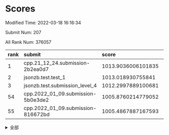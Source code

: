 # Scores

Modified Time: 2022-03-18 16:16:34

Submit Num: 207

All Rank Num: 376057

| rank |               submit               |       score        |       sigma        | pk_num |
| :--- | :--------------------------------- | :----------------- | :----------------- | :----- |
| 1    | cpp.21_12_24.submission-2b2ea0d7   | 1013.9036006101835 | 0.8226131329123211 | 7267   |
| 2    | jsonzb.test.test_1                 | 1013.018930755841  | 0.7923319176892214 | 7269   |
| 3    | jsonzb.test.submission_level_4     | 1012.2997889100681 | 0.7874352570182347 | 7267   |
| 54   | cpp.2022_01_09.submission-5b0e3de2 | 1005.8760214779052 | 0.7122643875160629 | 7267   |
| 55   | cpp.2022_01_09.submission-816672bd | 1005.4867887167593 | 0.728156571854685  | 7266   |


<details>
<summary>全部</summary>

| rank |                 submit                 |       score        |       sigma        | pk_num |
| :--- | :------------------------------------- | :----------------- | :----------------- | :----- |
| 1    | cpp.21_12_24.submission-2b2ea0d7       | 1013.9036006101835 | 0.8226131329123211 | 7267   |
| 2    | jsonzb.test.test_1                     | 1013.018930755841  | 0.7923319176892214 | 7269   |
| 3    | jsonzb.test.submission_level_4         | 1012.2997889100681 | 0.7874352570182347 | 7267   |
| 4    | gobigger.level_3.submission_level_3_24 | 1011.5749188738649 | 0.7652648232935734 | 7269   |
| 5    | gobigger.level_3.submission_level_3_36 | 1011.5673172769066 | 0.7770939208329267 | 7272   |
| 6    | gobigger.level_3.submission_level_3_47 | 1011.4540900209042 | 0.7717673689275131 | 7261   |
| 7    | gobigger.level_3.submission_level_3_40 | 1011.42092863168   | 0.763103088924772  | 7268   |
| 8    | gobigger.level_3.submission_level_3_14 | 1011.3005525237945 | 0.7798167380188477 | 7267   |
| 9    | gobigger.level_3.submission_level_3_44 | 1011.2803093586552 | 0.8050182394805754 | 7267   |
| 10   | gobigger.level_3.submission_level_3_43 | 1010.9642208536603 | 0.7764599281428857 | 7263   |
| 11   | gobigger.level_3.submission_level_3_11 | 1010.8534613547724 | 0.7733029666122953 | 7267   |
| 12   | gobigger.level_3.submission_level_3_20 | 1010.6377612255984 | 0.7558924624563085 | 7265   |
| 13   | gobigger.level_3.submission_level_3_10 | 1010.5919541967932 | 0.753230231879026  | 7271   |
| 14   | gobigger.level_3.submission_level_3_9  | 1010.5606258496496 | 0.7650450487572781 | 7269   |
| 15   | gobigger.level_3.submission_level_3_25 | 1010.5375761295468 | 0.7556178339752084 | 7267   |
| 16   | gobigger.level_3.submission_level_3_34 | 1010.5342899259372 | 0.7572684744680974 | 7262   |
| 17   | gobigger.level_3.submission_level_3_38 | 1010.5157752698327 | 0.7892337083788706 | 7270   |
| 18   | gobigger.level_3.submission_level_3_6  | 1010.4908686835616 | 0.7517181300046064 | 7263   |
| 19   | gobigger.level_3.submission_level_3_18 | 1010.4623791920033 | 0.7442216009165876 | 7265   |
| 20   | gobigger.level_3.submission_level_3_42 | 1010.4519468385337 | 0.7357657324001814 | 7270   |
| 21   | gobigger.level_3.submission_level_3_37 | 1010.4407198175734 | 0.7501320950731563 | 7269   |
| 22   | gobigger.level_3.submission_level_3_1  | 1010.3979075436703 | 0.7596149112751087 | 7265   |
| 23   | gobigger.level_3.submission_level_3_0  | 1010.252457064919  | 0.7373982412741346 | 7270   |
| 24   | gobigger.level_3.submission_level_3_16 | 1010.2494685434629 | 0.7615111524424248 | 7266   |
| 25   | gobigger.level_3.submission_level_3_28 | 1010.2259212714122 | 0.7515255962392405 | 7265   |
| 26   | gobigger.level_3.submission_level_3_27 | 1010.2153933211014 | 0.7528033602839482 | 7264   |
| 27   | gobigger.level_3.submission_level_3_33 | 1010.1979737804676 | 0.7691444971865801 | 7269   |
| 28   | gobigger.level_3.submission_level_3_45 | 1010.1918911615633 | 0.759453877258313  | 7270   |
| 29   | gobigger.level_3.submission_level_3_4  | 1010.1192365992837 | 0.7602499546738306 | 7271   |
| 30   | gobigger.level_3.submission_level_3_30 | 1009.974341866289  | 0.7514477167614518 | 7266   |
| 31   | gobigger.level_3.submission_level_3_22 | 1009.9724906442881 | 0.748307201194134  | 7265   |
| 32   | gobigger.level_3.submission_level_3_21 | 1009.9655747410135 | 0.7714053284218926 | 7268   |
| 33   | gobigger.level_3.submission_level_3_49 | 1009.9545938547458 | 0.7492390312554792 | 7265   |
| 34   | gobigger.level_3.submission_level_3_3  | 1009.9338532905356 | 0.7794657506373134 | 7267   |
| 35   | gobigger.level_3.submission_level_3_46 | 1009.8602991943407 | 0.751090684145445  | 7268   |
| 36   | gobigger.level_3.submission_level_3_5  | 1009.8274613333084 | 0.7404328838368307 | 7268   |
| 37   | gobigger.level_3.submission_level_3_15 | 1009.7518762541981 | 0.7510633977286905 | 7271   |
| 38   | gobigger.level_3.submission_level_3_23 | 1009.7380252434988 | 0.759546799651914  | 7269   |
| 39   | gobigger.level_3.submission_level_3_32 | 1009.6230291483217 | 0.769374720725627  | 7266   |
| 40   | gobigger.level_3.submission_level_3_7  | 1009.5598538288374 | 0.7528953082813014 | 7267   |
| 41   | gobigger.level_3.submission_level_3_48 | 1009.505859158684  | 0.7582610053029422 | 7266   |
| 42   | gobigger.level_3.submission_level_3_35 | 1009.4620783490419 | 0.7398337563045211 | 7271   |
| 43   | gobigger.level_3.submission_level_3_12 | 1009.4161938401368 | 0.7467593790386741 | 7265   |
| 44   | gobigger.level_3.submission_level_3_29 | 1009.295400119142  | 0.7637424595539754 | 7264   |
| 45   | gobigger.level_3.submission_level_3_17 | 1009.2380133201598 | 0.7586199823163006 | 7271   |
| 46   | gobigger.level_3.submission_level_3_31 | 1009.2130992981785 | 0.7502951723273471 | 7261   |
| 47   | gobigger.level_3.submission_level_3_13 | 1009.1367505158778 | 0.769614783619147  | 7268   |
| 48   | gobigger.level_3.submission_level_3_2  | 1009.099502528186  | 0.7509211752423869 | 7270   |
| 49   | gobigger.level_3.submission_level_3_8  | 1008.9703750128348 | 0.7563299867185838 | 7270   |
| 50   | gobigger.level_3.submission_level_3_41 | 1008.7660730400033 | 0.7301689601840847 | 7269   |
| 51   | gobigger.level_3.submission_level_3_39 | 1008.5889709042397 | 0.7598767975765952 | 7264   |
| 52   | gobigger.level_3.submission_level_3_26 | 1008.4504283151543 | 0.7292222836769826 | 7265   |
| 53   | gobigger.level_3.submission_level_3_19 | 1008.3146946248825 | 0.7498884055505096 | 7264   |
| 54   | cpp.2022_01_09.submission-5b0e3de2     | 1005.8760214779052 | 0.7122643875160629 | 7267   |
| 55   | cpp.2022_01_09.submission-816672bd     | 1005.4867887167593 | 0.728156571854685  | 7266   |
| 56   | gobigger.level_1.submission_level_1_48 | 1004.7164164171048 | 0.7161380063912677 | 7261   |
| 57   | gobigger.level_1.submission_level_1_27 | 1004.3383018544578 | 0.7209414776442188 | 7266   |
| 58   | gobigger.level_1.submission_level_1_30 | 1004.2896289766659 | 0.7183830098362608 | 7269   |
| 59   | gobigger.level_1.submission_level_1_20 | 1004.2229391426522 | 0.7188826415943439 | 7266   |
| 60   | gobigger.level_1.submission_level_1_38 | 1004.1116434959902 | 0.7247860564104343 | 7265   |
| 61   | gobigger.level_1.submission_level_1_43 | 1004.1002941720941 | 0.7254205808774038 | 7267   |
| 62   | gobigger.level_1.submission_level_1_40 | 1004.068152459199  | 0.7283123261284573 | 7263   |
| 63   | gobigger.level_1.submission_level_1_26 | 1004.0216803398619 | 0.7246865443964919 | 7265   |
| 64   | gobigger.level_1.submission_level_1_19 | 1004.0022939188261 | 0.7176296874776051 | 7266   |
| 65   | gobigger.level_1.submission_level_1_32 | 1003.9702899844144 | 0.7306194433213491 | 7268   |
| 66   | gobigger.level_1.submission_level_1_16 | 1003.8855589421489 | 0.7262948288420973 | 7266   |
| 67   | gobigger.level_1.submission_level_1_28 | 1003.884243187715  | 0.7329246106169662 | 7268   |
| 68   | gobigger.level_1.submission_level_1_11 | 1003.8475015446262 | 0.7329114732218831 | 7270   |
| 69   | gobigger.level_1.submission_level_1_25 | 1003.8270415487137 | 0.7281739697260015 | 7271   |
| 70   | gobigger.level_1.submission_level_1_36 | 1003.7876236444164 | 0.7166782967657743 | 7266   |
| 71   | gobigger.level_1.submission_level_1_49 | 1003.7764282494378 | 0.7160723950571354 | 7266   |
| 72   | gobigger.level_1.submission_level_1_23 | 1003.6824079723331 | 0.7125444678352095 | 7265   |
| 73   | gobigger.level_1.submission_level_1_17 | 1003.6710781345292 | 0.7160428317200848 | 7270   |
| 74   | gobigger.level_1.submission_level_1_34 | 1003.6412878569064 | 0.7044760320138429 | 7262   |
| 75   | gobigger.level_1.submission_level_1_0  | 1003.5601529366022 | 0.7148695656834159 | 7267   |
| 76   | gobigger.level_1.submission_level_1_47 | 1003.4527307267682 | 0.7204551893270359 | 7266   |
| 77   | gobigger.level_1.submission_level_1_33 | 1003.4376989711599 | 0.7176494060209164 | 7263   |
| 78   | gobigger.level_1.submission_level_1_5  | 1003.3934332088868 | 0.717555139459149  | 7264   |
| 79   | gobigger.level_1.submission_level_1_22 | 1003.3934021743768 | 0.7268954106690333 | 7267   |
| 80   | gobigger.level_1.submission_level_1_45 | 1003.3187809121745 | 0.7286075808088416 | 7265   |
| 81   | gobigger.level_1.submission_level_1_46 | 1003.3036894221436 | 0.7206138753401036 | 7266   |
| 82   | gobigger.level_1.submission_level_1_21 | 1003.2985207408423 | 0.7154529327669474 | 7262   |
| 83   | gobigger.level_1.submission_level_1_42 | 1003.2817106408854 | 0.7231587208445722 | 7268   |
| 84   | gobigger.level_1.submission_level_1_37 | 1003.2495737530064 | 0.7157438592206589 | 7266   |
| 85   | gobigger.level_1.submission_level_1_3  | 1003.1992882069775 | 0.7121696783227903 | 7264   |
| 86   | gobigger.level_1.submission_level_1_6  | 1003.1577093896192 | 0.7190366451019458 | 7264   |
| 87   | gobigger.level_1.submission_level_1_24 | 1003.145802481376  | 0.7172726159072209 | 7264   |
| 88   | gobigger.level_1.submission_level_1_15 | 1003.1149138497595 | 0.7182731605657541 | 7267   |
| 89   | gobigger.level_1.submission_level_1_12 | 1003.086421193159  | 0.7135662608734948 | 7268   |
| 90   | gobigger.level_1.submission_level_1_10 | 1003.02958092639   | 0.7180436923863731 | 7268   |
| 91   | gobigger.level_1.submission_level_1_8  | 1002.9969983553233 | 0.735098425190012  | 7267   |
| 92   | gobigger.level_1.submission_level_1_9  | 1002.9819828979414 | 0.7050833865701406 | 7265   |
| 93   | gobigger.level_1.submission_level_1_41 | 1002.9295211222965 | 0.7242921885093988 | 7266   |
| 94   | gobigger.level_1.submission_level_1_39 | 1002.8649531737116 | 0.7132282286027088 | 7267   |
| 95   | gobigger.level_1.submission_level_1_18 | 1002.8433557530975 | 0.727518922995674  | 7262   |
| 96   | gobigger.level_1.submission_level_1_2  | 1002.7793978394601 | 0.7147991202614586 | 7270   |
| 97   | gobigger.level_1.submission_level_1_44 | 1002.7386428307942 | 0.7260318457030721 | 7270   |
| 98   | gobigger.level_1.submission_level_1_35 | 1002.6561262765322 | 0.7177701061313247 | 7266   |
| 99   | gobigger.level_1.submission_level_1_14 | 1002.6556544679713 | 0.7077758201782322 | 7267   |
| 100  | gobigger.level_1.submission_level_1_1  | 1002.4930925129182 | 0.7207862185043491 | 7269   |
| 101  | gobigger.level_1.submission_level_1_29 | 1002.4660516088568 | 0.7099963187834609 | 7269   |
| 102  | gobigger.level_1.submission_level_1_13 | 1002.4109747349219 | 0.7162181367737678 | 7271   |
| 103  | gobigger.level_1.submission_level_1_7  | 1002.2534020540359 | 0.7137729315876724 | 7270   |
| 104  | gobigger.level_1.submission_level_1_4  | 1002.1666186988089 | 0.7139295848274774 | 7264   |
| 105  | gobigger.level_1.submission_level_1_31 | 1002.0424169115669 | 0.7130682937293692 | 7269   |
| 106  | gobigger.random.submission_random_11   | 997.5426983491991  | 0.7191655407705406 | 7267   |
| 107  | gobigger.random.submission_random_18   | 997.3361762590978  | 0.7036507901281616 | 7268   |
| 108  | gobigger.random.submission_random_45   | 997.2756905004435  | 0.7095743645466177 | 7265   |
| 109  | gobigger.random.submission_random_42   | 997.0571979673297  | 0.6966066281967144 | 7265   |
| 110  | gobigger.random.submission_random_29   | 996.9460331912815  | 0.709030780701902  | 7265   |
| 111  | gobigger.random.submission_random_3    | 996.8389417625425  | 0.7047410018190645 | 7267   |
| 112  | gobigger.random.submission_random_27   | 996.8322050767795  | 0.7084728286503845 | 7270   |
| 113  | gobigger.random.submission_random_44   | 996.8237127644763  | 0.7113130035499972 | 7264   |
| 114  | gobigger.random.submission_random_7    | 996.6003149977929  | 0.7188845058375297 | 7265   |
| 115  | gobigger.random.submission_random_5    | 996.5933158398417  | 0.7027112850488296 | 7264   |
| 116  | gobigger.random.submission_random_33   | 996.5466050767621  | 0.7126154964031994 | 7266   |
| 117  | gobigger.random.submission_random_17   | 996.5423787876235  | 0.6989968593359457 | 7264   |
| 118  | gobigger.random.submission_random_4    | 996.5273594601306  | 0.707381902797735  | 7266   |
| 119  | gobigger.random.submission_random_40   | 996.5131069936092  | 0.7100361632370946 | 7266   |
| 120  | gobigger.random.submission_random_31   | 996.3783575334289  | 0.7171358423552181 | 7264   |
| 121  | gobigger.random.submission_random_34   | 996.375624293877   | 0.7105527484365219 | 7268   |
| 122  | gobigger.random.submission_random_47   | 996.2604944547867  | 0.7050420872780041 | 7271   |
| 123  | gobigger.random.submission_random_12   | 996.0143850318308  | 0.7186272412642669 | 7267   |
| 124  | gobigger.random.submission_random_22   | 995.9800579774195  | 0.7146072816865596 | 7271   |
| 125  | gobigger.random.submission_random_49   | 995.974907104499   | 0.7202683198135198 | 7269   |
| 126  | gobigger.random.submission_random_30   | 995.9140963950747  | 0.7125800854946602 | 7268   |
| 127  | gobigger.random.submission_random_23   | 995.8630451889601  | 0.7102111560860029 | 7270   |
| 128  | gobigger.random.submission_random_15   | 995.8581525650291  | 0.7071605719936844 | 7271   |
| 129  | gobigger.random.submission_random_2    | 995.851436627363   | 0.7225495116525303 | 7268   |
| 130  | gobigger.random.submission_random_24   | 995.8460657328501  | 0.7159052674088262 | 7265   |
| 131  | gobigger.random.submission_random_43   | 995.8403968945279  | 0.7097775849973049 | 7259   |
| 132  | gobigger.random.submission_random_28   | 995.8380294161173  | 0.7024786036764196 | 7266   |
| 133  | gobigger.random.submission_random_39   | 995.8334365526619  | 0.70453752247604   | 7264   |
| 134  | gobigger.random.submission_random_26   | 995.8249582070799  | 0.7042999916027185 | 7267   |
| 135  | gobigger.random.submission_random_41   | 995.7623444231472  | 0.692375962395287  | 7266   |
| 136  | gobigger.random.submission_random_35   | 995.7615052378499  | 0.7042727645922664 | 7263   |
| 137  | gobigger.random.submission_random_6    | 995.7199715750091  | 0.7133463252928426 | 7268   |
| 138  | gobigger.random.submission_random_36   | 995.6576484393909  | 0.7310633774403613 | 7265   |
| 139  | gobigger.random.submission_random_14   | 995.6225538600521  | 0.7023156940769528 | 7269   |
| 140  | gobigger.random.submission_random_38   | 995.5877746005949  | 0.7087076776879395 | 7271   |
| 141  | gobigger.random.submission_random_48   | 995.5710106722742  | 0.7095681545917394 | 7265   |
| 142  | gobigger.random.submission_random_16   | 995.5602902522018  | 0.7168090729537496 | 7266   |
| 143  | gobigger.random.submission_random_8    | 995.5400995728439  | 0.6975193405843475 | 7269   |
| 144  | gobigger.random.submission_random_37   | 995.5383870296919  | 0.7061502055771767 | 7269   |
| 145  | gobigger.random.submission_random_0    | 995.523352831789   | 0.7136568369886468 | 7264   |
| 146  | gobigger.random.submission_random_13   | 995.4368839181038  | 0.7209344524524472 | 7270   |
| 147  | gobigger.random.submission_random_25   | 995.3572997646753  | 0.696788756890646  | 7269   |
| 148  | gobigger.random.submission_random_46   | 995.2889735808354  | 0.7160573489289969 | 7272   |
| 149  | gobigger.random.submission_random_32   | 995.2750825849322  | 0.7007933997689777 | 7269   |
| 150  | gobigger.random.submission_random_20   | 995.2726695633469  | 0.72223663173765   | 7270   |
| 151  | gobigger.random.submission_random_10   | 995.2194877116124  | 0.7150879863033386 | 7264   |
| 152  | gobigger.random.submission_random_9    | 995.1800688839869  | 0.7093825938399643 | 7266   |
| 153  | gobigger.random.submission_random_19   | 995.1061438428701  | 0.7294441296295651 | 7263   |
| 154  | gobigger.random.submission_random_21   | 994.9678077722033  | 0.7108738669141186 | 7265   |
| 155  | gobigger.random.submission_random_1    | 994.5842709512223  | 0.7063820729074654 | 7262   |
| 156  | gobigger.level_2.submission_level_2_47 | 993.5684252725288  | 0.7521483316677876 | 7269   |
| 157  | gobigger.level_2.submission_level_2_13 | 993.5075749237309  | 0.7328602995446332 | 7268   |
| 158  | gobigger.level_2.submission_level_2_43 | 993.5020845895733  | 0.7253702251244962 | 7270   |
| 159  | gobigger.level_2.submission_level_2_46 | 993.4586289651241  | 0.7323837170292906 | 7269   |
| 160  | gobigger.level_2.submission_level_2_22 | 993.3368431547732  | 0.7476536989597372 | 7269   |
| 161  | gobigger.level_2.submission_level_2_48 | 993.0831052728695  | 0.7415158925611366 | 7268   |
| 162  | gobigger.level_2.submission_level_2_45 | 993.0389083179197  | 0.7470134232708928 | 7260   |
| 163  | gobigger.level_2.submission_level_2_28 | 992.693065847112   | 0.7539796679180876 | 7267   |
| 164  | gobigger.level_2.submission_level_2_17 | 992.6303649573382  | 0.7370263886662127 | 7268   |
| 165  | gobigger.level_2.submission_level_2_16 | 992.6138193478592  | 0.7463710675060435 | 7264   |
| 166  | gobigger.level_2.submission_level_2_14 | 992.609358218997   | 0.7485302920388066 | 7264   |
| 167  | gobigger.level_2.submission_level_2_30 | 992.455737011381   | 0.7521623901084692 | 7267   |
| 168  | gobigger.level_2.submission_level_2_25 | 992.435214869649   | 0.7375389669856515 | 7267   |
| 169  | gobigger.level_2.submission_level_2_2  | 992.4076629228379  | 0.7315874335287297 | 7267   |
| 170  | gobigger.level_2.submission_level_2_49 | 992.3952169467927  | 0.739896096635167  | 7261   |
| 171  | gobigger.level_2.submission_level_2_39 | 992.384012456733   | 0.737662944387649  | 7267   |
| 172  | gobigger.level_2.submission_level_2_5  | 992.3831267298215  | 0.7464032957398531 | 7270   |
| 173  | gobigger.level_2.submission_level_2_26 | 992.3671286789331  | 0.7379360511343196 | 7267   |
| 174  | gobigger.level_2.submission_level_2_32 | 992.3386747198215  | 0.7285705169086674 | 7265   |
| 175  | gobigger.level_2.submission_level_2_20 | 992.2804963507266  | 0.7443728122363761 | 7270   |
| 176  | gobigger.level_2.submission_level_2_15 | 992.2483051944706  | 0.7431433384354791 | 7266   |
| 177  | gobigger.level_2.submission_level_2_9  | 992.1452830276361  | 0.7422436003883113 | 7267   |
| 178  | gobigger.level_2.submission_level_2_7  | 992.0904634368102  | 0.7353128134418208 | 7267   |
| 179  | gobigger.level_2.submission_level_2_31 | 992.0687798633015  | 0.7480288727248456 | 7267   |
| 180  | gobigger.level_2.submission_level_2_29 | 992.0396871752579  | 0.7679286646040647 | 7264   |
| 181  | gobigger.level_2.submission_level_2_1  | 991.9871473701671  | 0.7475348606642286 | 7269   |
| 182  | gobigger.level_2.submission_level_2_37 | 991.8114767770103  | 0.7641652842053169 | 7268   |
| 183  | gobigger.level_2.submission_level_2_18 | 991.6362225454232  | 0.7592442033481756 | 7267   |
| 184  | gobigger.level_2.submission_level_2_41 | 991.6050444325057  | 0.7437781569385937 | 7265   |
| 185  | gobigger.level_2.submission_level_2_34 | 991.5899704952076  | 0.7605547646643568 | 7268   |
| 186  | gobigger.level_2.submission_level_2_6  | 991.5725038772158  | 0.7533334472996348 | 7268   |
| 187  | gobigger.level_2.submission_level_2_38 | 991.5247836108447  | 0.7610903764275296 | 7269   |
| 188  | gobigger.level_2.submission_level_2_42 | 991.4644588697487  | 0.7639692616203766 | 7272   |
| 189  | gobigger.level_2.submission_level_2_24 | 991.4456044433614  | 0.7598656862956226 | 7269   |
| 190  | gobigger.level_2.submission_level_2_44 | 991.3563772581238  | 0.7848802989416191 | 7266   |
| 191  | gobigger.level_2.submission_level_2_0  | 991.3394643309572  | 0.739483707104671  | 7267   |
| 192  | gobigger.level_2.submission_level_2_36 | 991.3193686511559  | 0.7544211212965546 | 7264   |
| 193  | gobigger.level_2.submission_level_2_33 | 991.2983717973174  | 0.7572025066990608 | 7270   |
| 194  | gobigger.level_2.submission_level_2_12 | 991.2354769077759  | 0.7816866658842514 | 7270   |
| 195  | gobigger.level_2.submission_level_2_23 | 991.1995078267747  | 0.7444511934238516 | 7265   |
| 196  | gobigger.level_2.submission_level_2_11 | 991.1387664857668  | 0.7435611029322818 | 7269   |
| 197  | gobigger.level_2.submission_level_2_8  | 991.130166868827   | 0.7751529723585159 | 7269   |
| 198  | gobigger.level_2.submission_level_2_35 | 991.1104580656951  | 0.7598718190738138 | 7269   |
| 199  | gobigger.level_2.submission_level_2_19 | 991.0881032694417  | 0.7536880271281508 | 7265   |
| 200  | gobigger.level_2.submission_level_2_27 | 990.9752856332267  | 0.7403987492433225 | 7260   |
| 201  | gobigger.level_2.submission_level_2_21 | 990.9574491499994  | 0.7439604285849057 | 7265   |
| 202  | gobigger.level_2.submission_level_2_3  | 990.7346014721019  | 0.7446257396392613 | 7263   |
| 203  | gobigger.level_2.submission_level_2_4  | 990.554429957183   | 0.7400770329737774 | 7269   |
| 204  | gobigger.level_2.submission_level_2_40 | 990.3792675098399  | 0.7747636984344396 | 7270   |
| 205  | gobigger.level_2.submission_level_2_10 | 990.022565697928   | 0.7845663810917034 | 7270   |
| 206  | gobigger.none.submission_none_0        | 976.1829283469879  | 1.3576424952023378 | 7265   |
| 207  | gobigger.none.submission_none_1        | 975.1228341508623  | 1.4577977456359217 | 7267   |

</details>